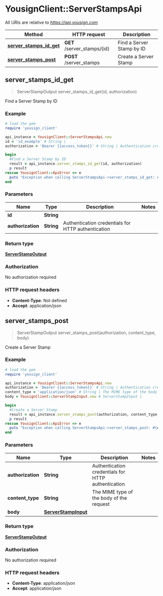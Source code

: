 # YousignClient::ServerStampsApi

All URIs are relative to *https://api.yousign.com*

Method | HTTP request | Description
------------- | ------------- | -------------
[**server_stamps_id_get**](ServerStampsApi.md#server_stamps_id_get) | **GET** /server_stamps/{id} | Find a Server Stamp by ID
[**server_stamps_post**](ServerStampsApi.md#server_stamps_post) | **POST** /server_stamps | Create a Server Stamp



## server_stamps_id_get

> ServerStampOutput server_stamps_id_get(id, authorization)

Find a Server Stamp by ID

### Example

```ruby
# load the gem
require 'yousign_client'

api_instance = YousignClient::ServerStampsApi.new
id = 'id_example' # String | 
authorization = 'Bearer {{access_token}}' # String | Authentication credentials for HTTP authentication

begin
  #Find a Server Stamp by ID
  result = api_instance.server_stamps_id_get(id, authorization)
  p result
rescue YousignClient::ApiError => e
  puts "Exception when calling ServerStampsApi->server_stamps_id_get: #{e}"
end
```

### Parameters


Name | Type | Description  | Notes
------------- | ------------- | ------------- | -------------
 **id** | **String**|  | 
 **authorization** | **String**| Authentication credentials for HTTP authentication | 

### Return type

[**ServerStampOutput**](ServerStampOutput.md)

### Authorization

No authorization required

### HTTP request headers

- **Content-Type**: Not defined
- **Accept**: application/json


## server_stamps_post

> ServerStampOutput server_stamps_post(authorization, content_type, body)

Create a Server Stamp

### Example

```ruby
# load the gem
require 'yousign_client'

api_instance = YousignClient::ServerStampsApi.new
authorization = 'Bearer {{access_token}}' # String | Authentication credentials for HTTP authentication
content_type = 'application/json' # String | The MIME type of the body of the request
body = YousignClient::ServerStampInput.new # ServerStampInput | 

begin
  #Create a Server Stamp
  result = api_instance.server_stamps_post(authorization, content_type, body)
  p result
rescue YousignClient::ApiError => e
  puts "Exception when calling ServerStampsApi->server_stamps_post: #{e}"
end
```

### Parameters


Name | Type | Description  | Notes
------------- | ------------- | ------------- | -------------
 **authorization** | **String**| Authentication credentials for HTTP authentication | 
 **content_type** | **String**| The MIME type of the body of the request | 
 **body** | [**ServerStampInput**](ServerStampInput.md)|  | 

### Return type

[**ServerStampOutput**](ServerStampOutput.md)

### Authorization

No authorization required

### HTTP request headers

- **Content-Type**: application/json
- **Accept**: application/json

